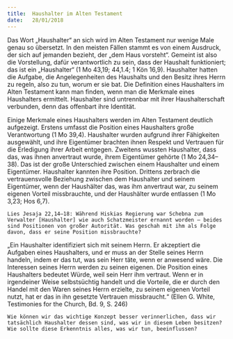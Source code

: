 ```yaml
---
title:  Haushalter im Alten Testament
date:   28/01/2018
---
```


Das Wort „Haushalter“ an sich wird im Alten Testament nur wenige Male genau so übersetzt. In den meisten Fällen stammt es von einem Ausdruck, der sich auf jemanden bezieht, der „dem Haus vorsteht“. Gemeint ist also die Vorstellung, dafür verantwortlich zu sein, dass der Haushalt funktioniert; das ist ein „Haushalter“ (1 Mo 43,19; 44,1.4; 1 Kön 16,9). Haushalter hatten die Aufgabe, die Angelegenheiten des Haushalts und den Besitz ihres Herrn zu regeln, also zu tun, worum er sie bat. Die Definition eines Haushalters im Alten Testament kann man finden, wenn man die Merkmale eines Haushalters ermittelt. Haushalter sind untrennbar mit ihrer Haushalterschaft verbunden, denn das offenbart ihre Identität. 

Einige Merkmale eines Haushalters werden im Alten Testament deutlich aufgezeigt. Erstens umfasst die Position eines Haushalters große Verantwortung (1 Mo 39,4). Haushalter wurden aufgrund ihrer Fähigkeiten ausgewählt, und ihre Eigentümer brachten ihnen Respekt und Vertrauen für die Erledigung ihrer Arbeit entgegen. Zweitens wussten Haushalter, dass das, was ihnen anvertraut wurde, ihrem Eigentümer gehörte (1 Mo 24,34–38). Das ist der große Unterschied zwischen einem Haushalter und einem Eigentümer. Haushalter kannten ihre Position. Drittens zerbrach die vertrauensvolle Beziehung zwischen dem Haushalter und seinem Eigentümer, wenn der Haushälter das, was ihm anvertraut war, zu seinem eigenen Vorteil missbrauchte, und der Haushälter wurde entlassen (1 Mo 3,23; Hos 6,7). 

`Lies Jesaja 22,14–18: Während Hiskias Regierung war Schebna zum Verwalter [Haushalter] wie auch Schatzmeister ernannt worden – beides sind Positionen von großer Autorität. Was geschah mit ihm als Folge davon, dass er seine Position missbrauchte?` 

„Ein Haushalter identifiziert sich mit seinem Herrn. Er akzeptiert die Aufgaben eines Haushalters, und er muss an der Stelle seines Herrn handeln, indem er das tut, was sein Herr täte, wenn er anwesend wäre. Die Interessen seines Herrn werden zu seinen eigenen. Die Position eines Haushalters bedeutet Würde, weil sein Herr ihm vertraut. Wenn er in irgendeiner Weise selbstsüchtig handelt und die Vorteile, die er durch den Handel mit den Waren seines Herrn erzielte, zu seinem eigenen Vorteil nutzt, hat er das in ihn gesetzte Vertrauen missbraucht.“ (Ellen G. White, Testimonies for the Church, Bd. 9, S. 246) 

`Wie können wir das wichtige Konzept besser verinnerlichen, dass wir tatsächlich Haushalter dessen sind, was wir in diesem Leben besitzen? Wie sollte diese Erkenntnis alles, was wir tun, beeinflussen?` 
